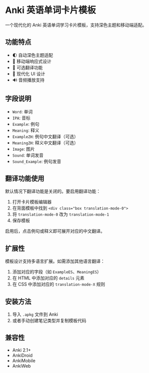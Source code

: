 # Anki 英语单词卡片模板

一个现代化的 Anki 英语单词学习卡片模板，支持深色主题和移动端适配。

## 功能特点

- 🌓 自动深色主题适配
- 📱 移动端响应式设计
- 🔄 可选翻译功能
- 🎨 现代化 UI 设计
- 🔊 音频播放支持

## 字段说明

- `Word`: 单词
- `IPA`: 音标
- `Example`: 例句
- `Meaning`: 释义
- `ExampleZH`: 例句中文翻译（可选）
- `MeaningZH`: 释义中文翻译（可选）
- `Image`: 图片
- `Sound`: 单词发音
- `Sound_Example`: 例句发音

## 翻译功能使用

默认情况下翻译功能是关闭的。要启用翻译功能：

1. 打开卡片模板编辑器
2. 在背面模板中找到 `<div class="box translation-mode-0">`
3. 将 `translation-mode-0` 改为 `translation-mode-1`
4. 保存模板

启用后，点击例句或释义即可展开对应的中文翻译。

## 扩展性

模板设计支持多语言扩展。如需添加其他语言翻译：

1. 添加对应的字段（如 `ExampleES`、`MeaningES`）
2. 在 HTML 中添加对应的 `details` 元素
3. 在 CSS 中添加对应的 `translation-mode-X` 规则

## 安装方法

1. 导入 `.apkg` 文件到 Anki
2. 或者手动创建笔记类型并复制模板代码

## 兼容性

- Anki 2.1+
- AnkiDroid
- AnkiMobile
- AnkiWeb 